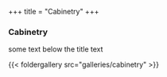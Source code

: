 +++
title = "Cabinetry"
+++

### Cabinetry

some text below the title text 

{{< foldergallery src="galleries/cabinetry" >}}